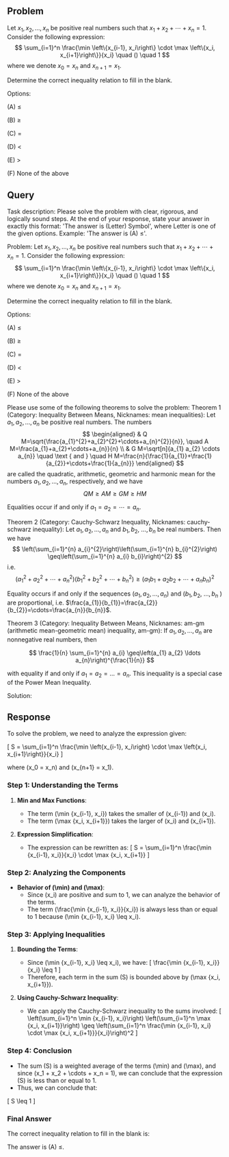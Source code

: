 ## Problem

Let $x_1, x_2, \ldots, x_n$ be positive real numbers such that $x_1 + x_2 + \cdots + x_n = 1$. Consider the following expression:
$$
\sum_{i=1}^n \frac{\min \left\{x_{i-1}, x_i\right\} \cdot \max \left\{x_i, x_{i+1}\right\}}{x_i} \quad () \quad 1
$$
where we denote $x_0 = x_n$ and $x_{n+1} = x_1$.

Determine the correct inequality relation to fill in the blank.

Options:

(A) $\leq$ 

(B) $\geq$

(C) $=$ 

(D) $<$

(E) $>$

(F) None of the above

## Query

Task description: Please solve the problem with clear, rigorous, and logically sound steps. At the end of your response, state your answer in exactly this format: 'The answer is (Letter) Symbol', where Letter is one of the given options. Example: 'The answer is (A) $\leq$'.

Problem: Let $x_1, x_2, \ldots, x_n$ be positive real numbers such that $x_1 + x_2 + \cdots + x_n = 1$. Consider the following expression:
$$
\sum_{i=1}^n \frac{\min \left\{x_{i-1}, x_i\right\} \cdot \max \left\{x_i, x_{i+1}\right\}}{x_i} \quad () \quad 1
$$
where we denote $x_0 = x_n$ and $x_{n+1} = x_1$.

Determine the correct inequality relation to fill in the blank.

Options:

(A) $\leq$ 

(B) $\geq$

(C) $=$ 

(D) $<$

(E) $>$

(F) None of the above

Please use some of the following theorems to solve the problem:
Theorem 1 (Category: Inequality Between Means, Nicknames: mean inequalities): Let $a_{1}, a_{2}, \ldots, a_{n}$ be positive real numbers. The numbers
$$
\begin{aligned}
& Q M=\sqrt{\frac{a_{1}^{2}+a_{2}^{2}+\cdots+a_{n}^{2}}{n}}, \quad A M=\frac{a_{1}+a_{2}+\cdots+a_{n}}{n} \\
& G M=\sqrt[n]{a_{1} a_{2} \cdots a_{n}} \quad \text { and } \quad H M=\frac{n}{\frac{1}{a_{1}}+\frac{1}{a_{2}}+\cdots+\frac{1}{a_{n}}}
\end{aligned}
$$
are called the quadratic, arithmetic, geometric and harmonic mean for the numbers $a_{1}, a_{2}, \ldots, a_{n}$, respectively, and we have
$$
Q M \geq A M \geq G M \geq H M
$$

Equalities occur if and only if $a_{1}=a_{2}=\cdots=a_{n}$.

Theorem 2 (Category: Cauchy-Schwarz Inequality, Nicknames: cauchy-schwarz inequality): Let $a_{1}, a_{2}, \ldots, a_{n}$ and $b_{1}, b_{2}$, $\ldots, b_{n}$ be real numbers. Then we have
$$
\left(\sum_{i=1}^{n} a_{i}^{2}\right)\left(\sum_{i=1}^{n} b_{i}^{2}\right) \geq\left(\sum_{i=1}^{n} a_{i} b_{i}\right)^{2}
$$
i.e.
$$
\left(a_{1}^{2}+a_{2}^{2}+\cdots+a_{n}^{2}\right)\left(b_{1}^{2}+b_{2}^{2}+\cdots+b_{n}^{2}\right) \geq\left(a_{1} b_{1}+a_{2} b_{2}+\cdots+a_{n} b_{n}\right)^{2}
$$

Equality occurs if and only if the sequences $\left(a_{1}, a_{2}, \ldots, a_{n}\right)$ and $\left(b_{1}, b_{2}\right.$, $\ldots, b_{n}$ ) are proportional, i.e. $\frac{a_{1}}{b_{1}}=\frac{a_{2}}{b_{2}}=\cdots=\frac{a_{n}}{b_{n}}$.

Theorem 3 (Category: Inequality Between Means, Nicknames: am-gm (arithmetic mean-geometric mean) inequality, am-gm): If $a_{1}, a_{2}, \ldots, a_{n}$ are nonnegative real numbers, then

$$
\frac{1}{n} \sum_{i=1}^{n} a_{i} \geq\left(a_{1} a_{2} \ldots a_{n}\right)^{\frac{1}{n}}
$$

with equality if and only if $a_{1}=a_{2}=\ldots=a_{n}$. This inequality is a special case of the Power Mean Inequality.

Solution:

## Response

To solve the problem, we need to analyze the expression given:

\[
S = \sum_{i=1}^n \frac{\min \left\{x_{i-1}, x_i\right\} \cdot \max \left\{x_i, x_{i+1}\right\}}{x_i}
\]

where \(x_0 = x_n\) and \(x_{n+1} = x_1\). 

### Step 1: Understanding the Terms

1. **Min and Max Functions**: 
   - The term \(\min \{x_{i-1}, x_i\}\) takes the smaller of \(x_{i-1}\) and \(x_i\).
   - The term \(\max \{x_i, x_{i+1}\}\) takes the larger of \(x_i\) and \(x_{i+1}\).

2. **Expression Simplification**:
   - The expression can be rewritten as:
   \[
   S = \sum_{i=1}^n \frac{\min \{x_{i-1}, x_i\}}{x_i} \cdot \max \{x_i, x_{i+1}\}
   \]

### Step 2: Analyzing the Components

- **Behavior of \(\min\) and \(\max\)**:
  - Since \(x_i\) are positive and sum to 1, we can analyze the behavior of the terms.
  - The term \(\frac{\min \{x_{i-1}, x_i\}}{x_i}\) is always less than or equal to 1 because \(\min \{x_{i-1}, x_i\} \leq x_i\).

### Step 3: Applying Inequalities

1. **Bounding the Terms**:
   - Since \(\min \{x_{i-1}, x_i\} \leq x_i\), we have:
   \[
   \frac{\min \{x_{i-1}, x_i\}}{x_i} \leq 1
   \]
   - Therefore, each term in the sum \(S\) is bounded above by \(\max \{x_i, x_{i+1}\}\).

2. **Using Cauchy-Schwarz Inequality**:
   - We can apply the Cauchy-Schwarz inequality to the sums involved:
   \[
   \left(\sum_{i=1}^n \min \{x_{i-1}, x_i\}\right) \left(\sum_{i=1}^n \max \{x_i, x_{i+1}\}\right) \geq \left(\sum_{i=1}^n \frac{\min \{x_{i-1}, x_i\} \cdot \max \{x_i, x_{i+1}\}}{x_i}\right)^2
   \]

### Step 4: Conclusion

- The sum \(S\) is a weighted average of the terms \(\min\) and \(\max\), and since \(x_1 + x_2 + \cdots + x_n = 1\), we can conclude that the expression \(S\) is less than or equal to 1.
- Thus, we can conclude that:

\[
S \leq 1
\]

### Final Answer

The correct inequality relation to fill in the blank is:

The answer is (A) $\leq$.